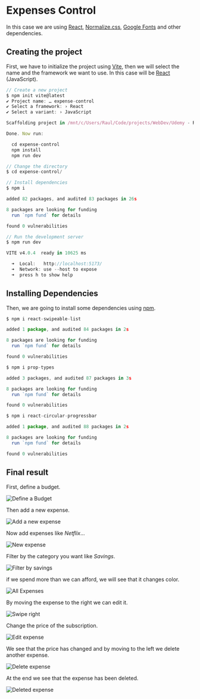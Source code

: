 # Expenses Control

In this case we are using [React](https://reactjs.org/), [Normalize.css](https://necolas.github.io/normalize.css/), [Google Fonts](https://fonts.google.com/) and other dependencies.

## Creating the project

First, we have to initialize the project using [Vite](https://vitejs.dev/), then we will select the name and the framework we want to use. In this case will be [React](https://reactjs.org/) (JavaScript).

```js
// Create a new project
$ npm init vite@latest
✔ Project name: … expense-control
✔ Select a framework: › React
✔ Select a variant: › JavaScript

Scaffolding project in /mnt/c/Users/Raul/Code/projects/WebDev/Udemy - React Bootcamp/expense-control...

Done. Now run:

  cd expense-control
  npm install
  npm run dev

// Change the directory
$ cd expense-control/

// Install dependencies
$ npm i

added 82 packages, and audited 83 packages in 26s

8 packages are looking for funding
  run `npm fund` for details

found 0 vulnerabilities

// Run the development server
$ npm run dev

VITE v4.0.4  ready in 10625 ms

  ➜  Local:   http://localhost:5173/
  ➜  Network: use --host to expose
  ➜  press h to show help
```

## Installing Dependencies

Then, we are going to install some dependencies using [npm](https://www.npmjs.com/).

```js
$ npm i react-swipeable-list

added 1 package, and audited 84 packages in 2s

8 packages are looking for funding
  run `npm fund` for details

found 0 vulnerabilities

$ npm i prop-types

added 3 packages, and audited 87 packages in 3s

8 packages are looking for funding
  run `npm fund` for details

found 0 vulnerabilities

$ npm i react-circular-progressbar

added 1 package, and audited 88 packages in 2s

8 packages are looking for funding
  run `npm fund` for details

found 0 vulnerabilities
```

## Final result

First, define a budget.

![Define a Budget](assets/1.png)

Then add a new expense.

![Add a new expense](assets/2.png)

Now add expenses like _Netflix_...

![New expense](assets/3.png)

Filter by the category you want like _Savings_.

![Filter by savings](assets/4.png)

if we spend more than we can afford, we will see that it changes color.

![All Expenses](assets/5.png)

By moving the expense to the right we can edit it.

![Swipe right](assets/6.png)

Change the price of the subscription.

![Edit expense](assets/7.png)

We see that the price has changed and by moving to the left we delete another expense.

![Delete expense](assets/8.png)

At the end we see that the expense has been deleted.

![Deleted expense](assets/9.png)
